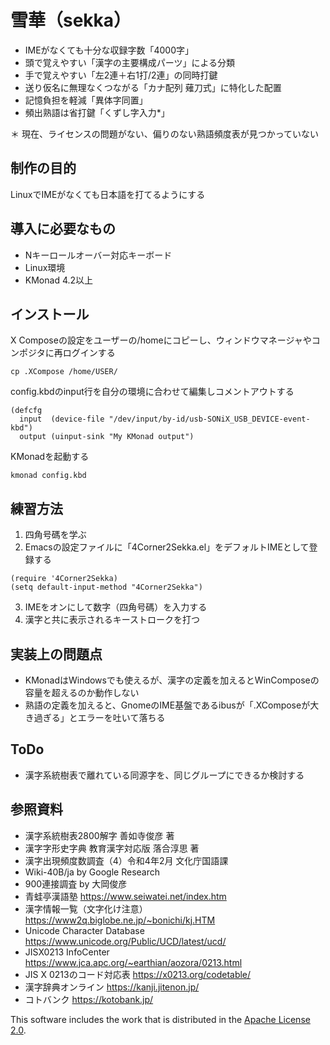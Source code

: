# 雪華（sekka）

- IMEがなくても十分な収録字数「4000字」
- 頭で覚えやすい「漢字の主要構成パーツ」による分類
- 手で覚えやすい「左2連＋右1打/2連」の同時打鍵
- 送り仮名に無理なくつながる「カナ配列 薙刀式」に特化した配置
- 記憶負担を軽減「異体字同置」
- 頻出熟語は省打鍵「くずし字入力*」

＊ 現在、ライセンスの問題がない、偏りのない熟語頻度表が見つかっていない

## 制作の目的
LinuxでIMEがなくても日本語を打てるようにする

## 導入に必要なもの
- Nキーロールオーバー対応キーボード
- Linux環境
- KMonad 4.2以上

## インストール
X Composeの設定をユーザーの/homeにコピーし、ウィンドウマネージャやコンポジタに再ログインする
```
cp .XCompose /home/USER/
```
config.kbdのinput行を自分の環境に合わせて編集しコメントアウトする
```
(defcfg
  input  (device-file "/dev/input/by-id/usb-SONiX_USB_DEVICE-event-kbd")
  output (uinput-sink "My KMonad output")
```
KMonadを起動する
```
kmonad config.kbd
```

## 練習方法
1. 四角号碼を学ぶ
2. Emacsの設定ファイルに「4Corner2Sekka.el」をデフォルトIMEとして登録する
```
(require '4Corner2Sekka)
(setq default-input-method "4Corner2Sekka")
```
3. IMEをオンにして数字（四角号碼）を入力する
4. 漢字と共に表示されるキーストロークを打つ

## 実装上の問題点
- KMonadはWindowsでも使えるが、漢字の定義を加えるとWinComposeの容量を超えるのか動作しない
- 熟語の定義を加えると、GnomeのIME基盤であるibusが「.XComposeが大き過ぎる」とエラーを吐いて落ちる

## ToDo
- 漢字系統樹表で離れている同源字を、同じグループにできるか検討する

## 参照資料
- 漢字系統樹表2800解字 善如寺俊彦 著
- 漢字字形史字典 教育漢字対応版 落合淳思 著
- 漢字出現頻度数調査（4）令和4年2月 文化庁国語課
- Wiki-40B/ja by Google Research
- 900連接調査 by 大岡俊彦
- 青蛙亭漢語塾 https://www.seiwatei.net/index.htm
- 漢字情報一覧（文字化け注意） https://www2q.biglobe.ne.jp/~bonichi/kj.HTM
- Unicode Character Database https://www.unicode.org/Public/UCD/latest/ucd/
- JISX0213 InfoCenter https://www.jca.apc.org/~earthian/aozora/0213.html
- JIS X 0213のコード対応表 https://x0213.org/codetable/
- 漢字辞典オンライン https://kanji.jitenon.jp/
- コトバンク https://kotobank.jp/

This software includes the work that is distributed in the [Apache License 2.0](http://www.apache.org/licenses/LICENSE-2.0).
